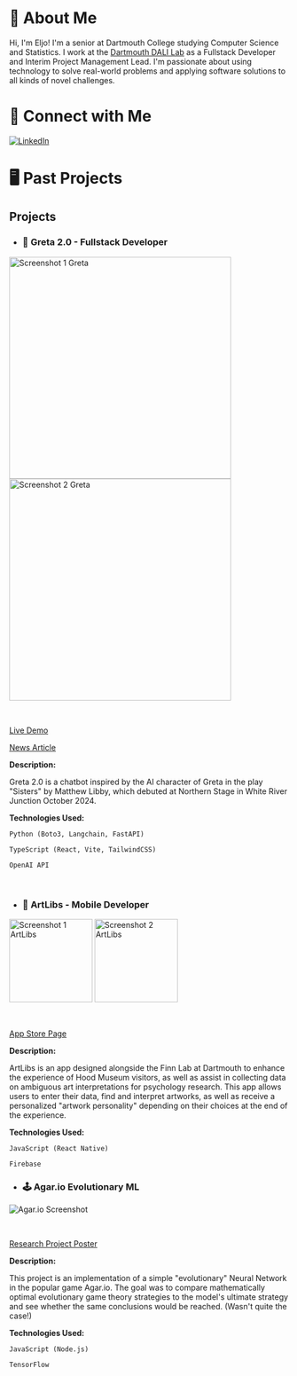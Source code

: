 <!--
**eljokoo/eljokoo** is a ✨ _special_ ✨ repository because its `README.md` (this file) appears on your GitHub profile.
-->

# 🫡 About Me

Hi, I'm Eljo! I'm a senior at Dartmouth College studying Computer Science and Statistics. I work at the [Dartmouth DALI Lab](https://dali.dartmouth.edu/) as a Fullstack Developer and Interim Project Management Lead. I'm passionate about using technology to solve real-world problems and applying software solutions to all kinds of novel challenges.

# 🔗 Connect with Me

[![LinkedIn](https://img.shields.io/badge/LinkedIn-Connect-blue)](https://www.linkedin.com/in/eljo-kondi)

# 🖥 Past Projects

## Projects

- ### 👩 Greta 2.0 - Fullstack Developer

<img width="400" alt="Screenshot 1 Greta" src="https://github.com/user-attachments/assets/5c919e00-e6d8-4b4d-b817-85cc4d6d7cb6">
<img width="400" alt="Screenshot 2 Greta" src="https://github.com/user-attachments/assets/36b8844a-5cfa-4137-9287-e12a8aa4ff2f">

&nbsp;

[Live Demo](https://greta-frontend.onrender.com)

[News Article](https://www.ourherald.com/articles/northern-stage-presents-sisters-by-matthew-libby/)

**Description:**

Greta 2.0 is a chatbot inspired by the AI character of Greta in the play "Sisters" by Matthew Libby, which debuted at Northern Stage in White River Junction October 2024. 

**Technologies Used:**

`Python (Boto3, Langchain, FastAPI)`

`TypeScript (React, Vite, TailwindCSS)`

`OpenAI API`

&nbsp;

- ### 🎨 ArtLibs - Mobile Developer

<img width="150" alt="Screenshot 1 ArtLibs" src="https://github.com/user-attachments/assets/2f235c57-30ba-4cf1-b1bb-498ca58099b5">
<img width="150" alt="Screenshot 2 ArtLibs" src="https://github.com/user-attachments/assets/44919afa-8b18-4ccf-b026-3fd14ca2329d">


&nbsp;

[App Store Page](https://apps.apple.com/us/app/artlibs/id6502668562)

**Description:**

ArtLibs is an app designed alongside the Finn Lab at Dartmouth to enhance the experience of Hood Museum visitors, as well as assist in collecting data on ambiguous art interpretations for psychology research. This app allows users to enter their data, find and interpret artworks, as well as receive a personalized "artwork personality" depending on their choices at the end of the experience.

**Technologies Used:**

`JavaScript (React Native)`

`Firebase`

- ### 🕹️ Agar.io Evolutionary ML

![Agar.io Screenshot](https://github.com/user-attachments/assets/2b12b110-4744-4592-a8ab-80be7439b9f2)


&nbsp;

[Research Project Poster](https://drive.google.com/file/d/1xIeXMbOGgDWWHN3bu77dsSvTN9SAh4Cy/view?usp=sharing)

**Description:**

This project is an implementation of a simple "evolutionary" Neural Network in the popular game Agar.io. The goal was to compare mathematically optimal evolutionary game theory strategies to the model's ultimate strategy and see whether the same conclusions would be reached. (Wasn't quite the case!)


**Technologies Used:**

`JavaScript (Node.js)`

`TensorFlow`
